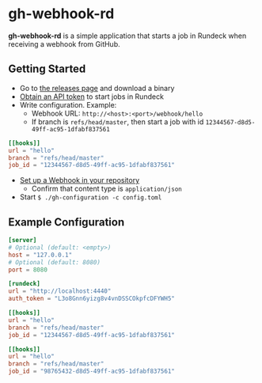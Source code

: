 # gh-webhook-rd
**gh-webhook-rd** is a simple application that starts a job in Rundeck when receiving a webhook from GitHub.

## Getting Started
- Go to [the releases page](https://github.com/ymyzk/gh-webhook-rd/releases) and download a binary
- [Obtain an API token](http://rundeck.org/docs/api/#token-authentication) to start jobs in Rundeck
- Write configuration.  Example:
  - Webhook URL: `http://<host>:<port>/webhook/hello`
  - If branch is `refs/head/master`, then start a job with id `12344567-d8d5-49ff-ac95-1dfabf837561`
```toml
[[hooks]]
url = "hello"
branch = "refs/head/master"
job_id = "12344567-d8d5-49ff-ac95-1dfabf837561"
```
- [Set up a Webhook in your repository](https://developer.github.com/webhooks/creating/)
  - Confirm that content type is `application/json`
- Start `$ ./gh-configuration -c config.toml`

## Example Configuration
```toml
[server]
# Optional (default: <empty>)
host = "127.0.0.1"
# Optional (default: 8080)
port = 8080

[rundeck]
url = "http://localhost:4440"
auth_token = "L3o8Gnn6yizg8v4vnDSSCOkpfcDFYWH5"

[[hooks]]
url = "hello"
branch = "refs/head/master"
job_id = "12344567-d8d5-49ff-ac95-1dfabf837561"

[[hooks]]
url = "hello"
branch = "refs/head/master"
job_id = "98765432-d8d5-49ff-ac95-1dfabf837561"
```
